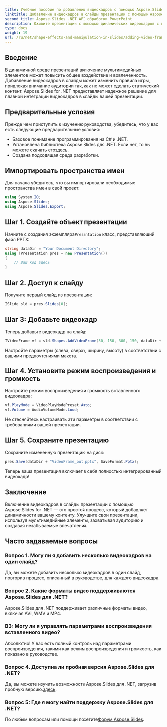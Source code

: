 ```yaml
---
title: Учебное пособие по добавлению видеокадров с помощью Aspose.Slides для .NET
linktitle: Добавление видеокадров в слайды презентации с помощью Aspose.Slides
second_title: Aspose.Slides .NET API обработки PowerPoint
description: Оживите презентации с помощью динамических видеокадров с помощью Aspose.Slides для .NET. Следуйте нашему руководству для плавной интеграции и создания интересных проектов.
type: docs
weight: 19
url: /ru/net/shape-effects-and-manipulation-in-slides/adding-video-frames/
---
```

## Введение
В динамичной среде презентаций включение мультимедийных элементов может повысить общее воздействие и вовлеченность. Добавление видеокадров в слайды может изменить правила игры, привлекая внимание аудитории так, как не может сделать статический контент. Aspose.Slides for .NET предоставляет надежное решение для плавной интеграции видеокадров в слайды вашей презентации.
## Предварительные условия
Прежде чем приступить к изучению руководства, убедитесь, что у вас есть следующие предварительные условия:
- Базовое понимание программирования на C# и .NET.
-  Установлена библиотека Aspose.Slides для .NET. Если нет, то вы можете скачать его[здесь](https://releases.aspose.com/slides/net/).
- Создана подходящая среда разработки.
## Импортировать пространства имен
Для начала убедитесь, что вы импортировали необходимые пространства имен в свой проект:
```csharp
using System.IO;
using Aspose.Slides;
using Aspose.Slides.Export;
```
## Шаг 1. Создайте объект презентации
 Начните с создания экземпляра`Presentation` класс, представляющий файл PPTX:
```csharp
string dataDir = "Your Document Directory";
using (Presentation pres = new Presentation())
{
    // Ваш код здесь
}
```
## Шаг 2. Доступ к слайду
Получите первый слайд из презентации:
```csharp
ISlide sld = pres.Slides[0];
```
## Шаг 3: Добавьте видеокадр
Теперь добавьте видеокадр на слайд:
```csharp
IVideoFrame vf = sld.Shapes.AddVideoFrame(50, 150, 300, 150, dataDir + "video1.avi");
```
Настройте параметры (слева, сверху, ширину, высоту) в соответствии с вашими предпочтениями макета.
## Шаг 4. Установите режим воспроизведения и громкость
Настройте режим воспроизведения и громкость вставленного видеокадра:
```csharp
vf.PlayMode = VideoPlayModePreset.Auto;
vf.Volume = AudioVolumeMode.Loud;
```
Не стесняйтесь настраивать эти параметры в соответствии с требованиями вашей презентации.
## Шаг 5. Сохраните презентацию
Сохраните измененную презентацию на диск:
```csharp
pres.Save(dataDir + "VideoFrame_out.pptx", SaveFormat.Pptx);
```
Теперь ваша презентация включает в себя полностью интегрированный видеокадр!
## Заключение
Включение видеокадров в слайды презентации с помощью Aspose.Slides for .NET — это простой процесс, который добавляет динамичности вашему контенту. Улучшите свои презентации, используя мультимедийные элементы, захватывая аудиторию и создавая незабываемые впечатления.
## Часто задаваемые вопросы
### Вопрос 1. Могу ли я добавить несколько видеокадров на один слайд?
Да, вы можете добавить несколько видеокадров в один слайд, повторив процесс, описанный в руководстве, для каждого видеокадра.
### Вопрос 2. Какие форматы видео поддерживаются Aspose.Slides для .NET?
Aspose.Slides для .NET поддерживает различные форматы видео, включая AVI, WMV и MP4.
### В3: Могу ли я управлять параметрами воспроизведения вставленного видео?
Абсолютно! У вас есть полный контроль над параметрами воспроизведения, такими как режим воспроизведения и громкость, как показано в руководстве.
### Вопрос 4. Доступна ли пробная версия Aspose.Slides для .NET?
 Да, вы можете изучить возможности Aspose.Slides для .NET, загрузив пробную версию.[здесь](https://releases.aspose.com/).
### Вопрос 5: Где я могу найти поддержку Aspose.Slides для .NET?
 По любым вопросам или помощи посетите[Форум Aspose.Slides](https://forum.aspose.com/c/slides/11).